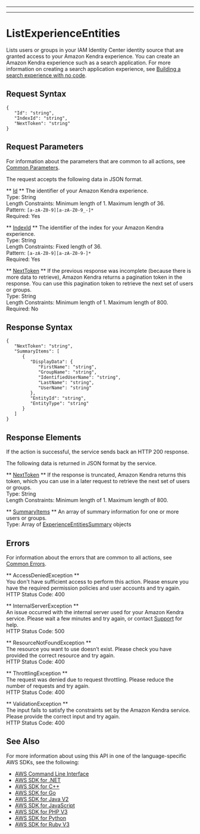 --------

--------

# ListExperienceEntities<a name="API_ListExperienceEntities"></a>

Lists users or groups in your IAM Identity Center identity source that are granted access to your Amazon Kendra experience\. You can create an Amazon Kendra experience such as a search application\. For more information on creating a search application experience, see [Building a search experience with no code](https://docs.aws.amazon.com/kendra/latest/dg/deploying-search-experience-no-code.html)\.

## Request Syntax<a name="API_ListExperienceEntities_RequestSyntax"></a>

```
{
   "Id": "string",
   "IndexId": "string",
   "NextToken": "string"
}
```

## Request Parameters<a name="API_ListExperienceEntities_RequestParameters"></a>

For information about the parameters that are common to all actions, see [Common Parameters](CommonParameters.md)\.

The request accepts the following data in JSON format\.

 ** [Id](#API_ListExperienceEntities_RequestSyntax) **   <a name="Kendra-ListExperienceEntities-request-Id"></a>
The identifier of your Amazon Kendra experience\.  
Type: String  
Length Constraints: Minimum length of 1\. Maximum length of 36\.  
Pattern: `[a-zA-Z0-9][a-zA-Z0-9_-]*`   
Required: Yes

 ** [IndexId](#API_ListExperienceEntities_RequestSyntax) **   <a name="Kendra-ListExperienceEntities-request-IndexId"></a>
The identifier of the index for your Amazon Kendra experience\.  
Type: String  
Length Constraints: Fixed length of 36\.  
Pattern: `[a-zA-Z0-9][a-zA-Z0-9-]*`   
Required: Yes

 ** [NextToken](#API_ListExperienceEntities_RequestSyntax) **   <a name="Kendra-ListExperienceEntities-request-NextToken"></a>
If the previous response was incomplete \(because there is more data to retrieve\), Amazon Kendra returns a pagination token in the response\. You can use this pagination token to retrieve the next set of users or groups\.  
Type: String  
Length Constraints: Minimum length of 1\. Maximum length of 800\.  
Required: No

## Response Syntax<a name="API_ListExperienceEntities_ResponseSyntax"></a>

```
{
   "NextToken": "string",
   "SummaryItems": [ 
      { 
         "DisplayData": { 
            "FirstName": "string",
            "GroupName": "string",
            "IdentifiedUserName": "string",
            "LastName": "string",
            "UserName": "string"
         },
         "EntityId": "string",
         "EntityType": "string"
      }
   ]
}
```

## Response Elements<a name="API_ListExperienceEntities_ResponseElements"></a>

If the action is successful, the service sends back an HTTP 200 response\.

The following data is returned in JSON format by the service\.

 ** [NextToken](#API_ListExperienceEntities_ResponseSyntax) **   <a name="Kendra-ListExperienceEntities-response-NextToken"></a>
If the response is truncated, Amazon Kendra returns this token, which you can use in a later request to retrieve the next set of users or groups\.  
Type: String  
Length Constraints: Minimum length of 1\. Maximum length of 800\.

 ** [SummaryItems](#API_ListExperienceEntities_ResponseSyntax) **   <a name="Kendra-ListExperienceEntities-response-SummaryItems"></a>
An array of summary information for one or more users or groups\.  
Type: Array of [ExperienceEntitiesSummary](API_ExperienceEntitiesSummary.md) objects

## Errors<a name="API_ListExperienceEntities_Errors"></a>

For information about the errors that are common to all actions, see [Common Errors](CommonErrors.md)\.

 ** AccessDeniedException **   
You don't have sufficient access to perform this action\. Please ensure you have the required permission policies and user accounts and try again\.  
HTTP Status Code: 400

 ** InternalServerException **   
An issue occurred with the internal server used for your Amazon Kendra service\. Please wait a few minutes and try again, or contact [ Support](http://aws.amazon.com/aws.amazon.com/contact-us) for help\.  
HTTP Status Code: 500

 ** ResourceNotFoundException **   
The resource you want to use doesn’t exist\. Please check you have provided the correct resource and try again\.  
HTTP Status Code: 400

 ** ThrottlingException **   
The request was denied due to request throttling\. Please reduce the number of requests and try again\.  
HTTP Status Code: 400

 ** ValidationException **   
The input fails to satisfy the constraints set by the Amazon Kendra service\. Please provide the correct input and try again\.  
HTTP Status Code: 400

## See Also<a name="API_ListExperienceEntities_SeeAlso"></a>

For more information about using this API in one of the language\-specific AWS SDKs, see the following:
+  [AWS Command Line Interface](https://docs.aws.amazon.com/goto/aws-cli/kendra-2019-02-03/ListExperienceEntities) 
+  [AWS SDK for \.NET](https://docs.aws.amazon.com/goto/DotNetSDKV3/kendra-2019-02-03/ListExperienceEntities) 
+  [AWS SDK for C\+\+](https://docs.aws.amazon.com/goto/SdkForCpp/kendra-2019-02-03/ListExperienceEntities) 
+  [AWS SDK for Go](https://docs.aws.amazon.com/goto/SdkForGoV1/kendra-2019-02-03/ListExperienceEntities) 
+  [AWS SDK for Java V2](https://docs.aws.amazon.com/goto/SdkForJavaV2/kendra-2019-02-03/ListExperienceEntities) 
+  [AWS SDK for JavaScript](https://docs.aws.amazon.com/goto/AWSJavaScriptSDK/kendra-2019-02-03/ListExperienceEntities) 
+  [AWS SDK for PHP V3](https://docs.aws.amazon.com/goto/SdkForPHPV3/kendra-2019-02-03/ListExperienceEntities) 
+  [AWS SDK for Python](https://docs.aws.amazon.com/goto/boto3/kendra-2019-02-03/ListExperienceEntities) 
+  [AWS SDK for Ruby V3](https://docs.aws.amazon.com/goto/SdkForRubyV3/kendra-2019-02-03/ListExperienceEntities) 